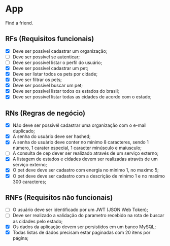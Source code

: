 # App

Find a friend.

## RFs (Requisitos funcionais)

- [x] Deve ser possível cadastrar um organização;
- [ ] Deve ser possível se autenticar;
- [ ] Deve ser possível listar o perfil do usuário;
- [x] Deve ser possível cadastrar um pet;
- [x] Deve ser listar todos os pets por cidade;
- [x] Deve ser filtrar os pets;
- [x] Deve ser possivel buscar um pet;
- [x] Deve ser possivel listar todos os estados do brasil;
- [x] Deve ser possivel listar todas as cidades de acordo com o estado;

## RNs (Regras de negócio)

- [x] Não deve ser possivél cadastrar uma organização com o e-mail duplicado;
- [x] A senha do usuário deve ser hashed;
- [x] A senha do usuário deve conter no minimo 8 caracteres, sendo 1 número, 1 carater especial, 1 caracter minúsculo e maiusculo;
- [ ] A consulta de cep dever ser realizado através de um serviço externo;
- [x] A listagem de estados e cidades devem ser realizadas através de um serviço externo;
- [x] O pet deve deve ser cadastro com energia no minimo 1, no maximo 5;
- [x] O pet deve deve ser cadastro com a descrição de  minimo 1 e no maximo 300 caracteres;

## RNFs (Requisitos não funcionais)

- [ ] O usuário deve ser identificado por um JWT (JSON Web Token);
- [ ] Deve ser realizado a validação do parametro recebido na rota de buscar as cidades pelo estado;
- [x] Os dados da aplicação devem ser persistidos em um banco MySQL;
- [x] Todas listas de dados precisam estar paginadas com 20 itens por página;